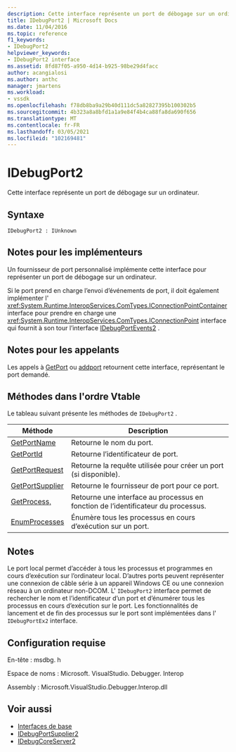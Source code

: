 ```yaml
---
description: Cette interface représente un port de débogage sur un ordinateur.
title: IDebugPort2 | Microsoft Docs
ms.date: 11/04/2016
ms.topic: reference
f1_keywords:
- IDebugPort2
helpviewer_keywords:
- IDebugPort2 interface
ms.assetid: 8fd87f05-a950-4d14-b925-98be29d4facc
author: acangialosi
ms.author: anthc
manager: jmartens
ms.workload:
- vssdk
ms.openlocfilehash: f78db8ba9a29b40d111dc5a82827395b100302b5
ms.sourcegitcommit: 4b323a8a8bfd1a1a9e84f4b4ca88fa8da690f656
ms.translationtype: MT
ms.contentlocale: fr-FR
ms.lasthandoff: 03/05/2021
ms.locfileid: "102169481"
---
```

# <a name="idebugport2"></a>IDebugPort2
Cette interface représente un port de débogage sur un ordinateur.

## <a name="syntax"></a>Syntaxe

```
IDebugPort2 : IUnknown
```

## <a name="notes-for-implementers"></a>Notes pour les implémenteurs
 Un fournisseur de port personnalisé implémente cette interface pour représenter un port de débogage sur un ordinateur.

 Si le port prend en charge l’envoi d’événements de port, il doit également implémenter l' <xref:System.Runtime.InteropServices.ComTypes.IConnectionPointContainer> interface pour prendre en charge une <xref:System.Runtime.InteropServices.ComTypes.IConnectionPoint> interface qui fournit à son tour l’interface [IDebugPortEvents2](../../../extensibility/debugger/reference/idebugportevents2.md) .

## <a name="notes-for-callers"></a>Notes pour les appelants
 Les appels à [GetPort](../../../extensibility/debugger/reference/idebugportsupplier2-getport.md) ou [addport](../../../extensibility/debugger/reference/idebugportsupplier2-addport.md) retournent cette interface, représentant le port demandé.

## <a name="methods-in-vtable-order"></a>Méthodes dans l'ordre Vtable
 Le tableau suivant présente les méthodes de `IDebugPort2` .

|Méthode|Description|
|------------|-----------------|
|[GetPortName](../../../extensibility/debugger/reference/idebugport2-getportname.md)|Retourne le nom du port.|
|[GetPortId](../../../extensibility/debugger/reference/idebugport2-getportid.md)|Retourne l’identificateur de port.|
|[GetPortRequest](../../../extensibility/debugger/reference/idebugport2-getportrequest.md)|Retourne la requête utilisée pour créer un port (si disponible).|
|[GetPortSupplier](../../../extensibility/debugger/reference/idebugport2-getportsupplier.md)|Retourne le fournisseur de port pour ce port.|
|[GetProcess,](../../../extensibility/debugger/reference/idebugport2-getprocess.md)|Retourne une interface au processus en fonction de l’identificateur du processus.|
|[EnumProcesses](../../../extensibility/debugger/reference/idebugport2-enumprocesses.md)|Énumère tous les processus en cours d’exécution sur un port.|

## <a name="remarks"></a>Notes
 Le port local permet d’accéder à tous les processus et programmes en cours d’exécution sur l’ordinateur local. D’autres ports peuvent représenter une connexion de câble série à un appareil Windows CE ou une connexion réseau à un ordinateur non-DCOM. L' `IDebugPort2` interface permet de rechercher le nom et l’identificateur d’un port et d’énumérer tous les processus en cours d’exécution sur le port. Les fonctionnalités de lancement et de fin des processus sur le port sont implémentées dans l' `IDebugPortEx2` interface.

## <a name="requirements"></a>Configuration requise
 En-tête : msdbg. h

 Espace de noms : Microsoft. VisualStudio. Debugger. Interop

 Assembly : Microsoft.VisualStudio.Debugger.Interop.dll

## <a name="see-also"></a>Voir aussi
- [Interfaces de base](../../../extensibility/debugger/reference/core-interfaces.md)
- [IDebugPortSupplier2](../../../extensibility/debugger/reference/idebugportsupplier2.md)
- [IDebugCoreServer2](../../../extensibility/debugger/reference/idebugcoreserver2.md)
